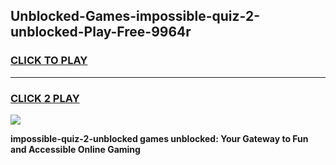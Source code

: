 
## Unblocked-Games-impossible-quiz-2-unblocked-Play-Free-9964r
<h3>
<a href="https://premium76.site?title=impossible-quiz-2-unblocked&ref=20M">CLICK TO PLAY</a></h3>
<hr>

<h3>
<a href="https://premium76.site?title=impossible-quiz-2-unblocked&ref=20M">CLICK 2 PLAY</a>
  
</h3>

<a href="https://premium76.site?title=impossible-quiz-2-unblocked&ref=19M"><img src="https://clearcache.store/games.png"></a>


**impossible-quiz-2-unblocked games unblocked: Your Gateway to Fun and Accessible Online Gaming**
